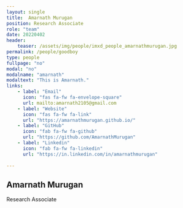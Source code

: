 ```yaml
---
layout: single
title:  Amarnath Murugan
position: Research Associate
role: "team"
date: 20220402
header:
    teaser: /assets/img/people/imxd_people_amarnathmurugan.jpg
permalink: /people/goodboy
type: people
fullpage: "no"
modal: "no"
modalname: "amarnath"
modaltext: "This is Amarnath."
links:
    - label: "Email"
      icon: "fas fa-fw fa-envelope-square"
      url: mailto:amarnath2105@gmail.com
    - label: "Website"
      icon: "fas fa-fw fa-link"
      url: "https://amarnathmurugan.github.io/"
    - label: "GitHub"
      icon: "fab fa-fw fa-github"
      url: "https://github.com/AmarnathMurugan"
    - label: "Linkedin"
      icon: "fab fa-fw fa-linkedin"
      url: "https://in.linkedin.com/in/amarnathmurugan"
      
---
```


## Amarnath Murugan
Research Associate


